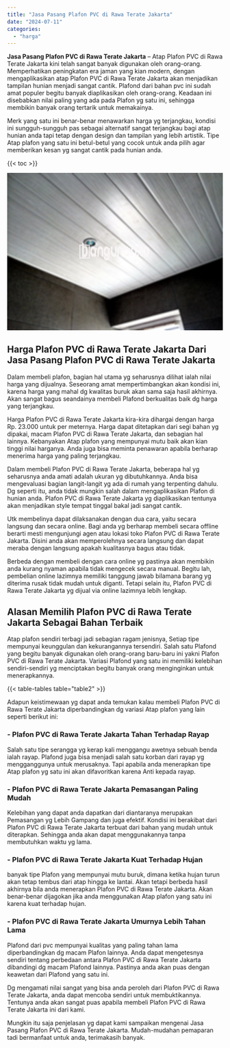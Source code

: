 ```yaml
---
title: "Jasa Pasang Plafon PVC di Rawa Terate Jakarta"
date: "2024-07-11"
categories: 
  - "harga"
---
```


**Jasa Pasang Plafon PVC di Rawa Terate Jakarta** – Atap Plafon PVC di Rawa Terate Jakarta kini telah sangat banyak digunakan oleh orang-orang. Memperhatikan peningkatan era jaman yang kian modern, dengan mengaplikasikan atap Plafon PVC di Rawa Terate Jakarta akan menjadikan tampilan hunian menjadi sangat cantik. Plafond dari bahan pvc ini sudah amat populer begitu banyak diaplikasikan oleh orang-orang. Keadaan ini disebabkan nilai paling yang ada pada Plafon yg satu ini, sehingga membikin banyak orang tertarik untuk memakainya.

Merk yang satu ini benar-benar menawarkan harga yg terjangkau, kondisi ini sungguh-sungguh pas sebagai alternatif sangat terjangkau bagi atap hunian anda tapi tetap dengan design dan tampilan yang lebih artistik. Tipe Atap plafon yang satu ini betul-betul yang cocok untuk anda pilih agar memberikan kesan yg sangat cantik pada hunian anda.

{{< toc >}}

![Jasa Pasang Plafon PVC di Rawa Terate Jakarta](/images/flafond-pvc-murah25.png)

## Harga Plafon PVC di Rawa Terate Jakarta Dari Jasa Pasang Plafon PVC di Rawa Terate Jakarta

Dalam membeli plafon, bagian hal utama yg seharusnya dilihat ialah nilai harga yang dijualnya. Seseorang amat mempertimbangkan akan kondisi ini, karena harga yang mahal dg kwalitas buruk akan sama saja hasil akhirnya. Akan sangat bagus seandainya membeli Plafond berkualitas baik dg harga yang terjangkau.

Harga Plafon PVC di Rawa Terate Jakarta kira-kira dihargai dengan harga Rp. 23.000 untuk per meternya. Harga dapat ditetapkan dari segi bahan yg dipakai, macam Plafon PVC di Rawa Terate Jakarta, dan sebagian hal lainnya. Kebanyakan Atap plafon yang mempunyai mutu baik akan kian tinggi nilai harganya. Anda juga bisa meminta penawaran apabila berharap menerima harga yang paling terjangkau.

Dalam membeli Plafon PVC di Rawa Terate Jakarta, beberapa hal yg seharusnya anda amati adalah ukuran yg dibutuhkannya. Anda bisa mengevaluasi bagian langit-langit yg ada di rumah yang terpenting dahulu. Dg seperti itu, anda tidak mungkin salah dalam mengaplikasikan Plafon di hunian anda. Plafon PVC di Rawa Terate Jakarta yg diaplikasikan tentunya akan menjadikan style tempat tinggal bakal jadi sangat cantik.

Utk membelinya dapat dilaksanakan dengan dua cara, yaitu secara langsung dan secara online. Bagi anda yg berharap membeli secara offline berarti mesti mengunjungi agen atau lokasi toko Plafon PVC di Rawa Terate Jakarta. Disini anda akan memperolehnya secara langsung dan dapat meraba dengan langsung apakah kualitasnya bagus atau tidak.

Berbeda dengan membeli dengan cara online yg pastinya akan membikin anda kurang nyaman apabila tidak mengecek secara manual. Begitu lah, pembelian online lazimnya memiliki tanggung jawab bilamana barang yg diterima rusak tidak mudah untuk diganti. Tetapi selain itu, Plafon PVC di Rawa Terate Jakarta yg dijual via online lazimnya lebih lengkap.

## Alasan Memilih Plafon PVC di Rawa Terate Jakarta Sebagai Bahan Terbaik

Atap plafon sendiri terbagi jadi sebagian ragam jenisnya, Setiap tipe mempunyai keunggulan dan kekurangannya tersendiri. Salah satu Plafond yang begitu banyak digunakan oleh orang-orang baru-baru ini yakni Plafon PVC di Rawa Terate Jakarta. Variasi Plafond yang satu ini memiliki kelebihan sendiri-sendiri yg menciptakan begitu banyak orang menginginkan untuk menerapkannya.

{{< table-tables table="table2" >}}

Adapun keistimewaan yg dapat anda temukan kalau membeli Plafon PVC di Rawa Terate Jakarta diperbandingkan dg variasi Atap plafon yang lain seperti berikut ini:

### \- Plafon PVC di Rawa Terate Jakarta Tahan Terhadap Rayap

Salah satu tipe serangga yg kerap kali menggangu awetnya sebuah benda ialah rayap. Plafond juga bisa menjadi salah satu korban dari rayap yg mengganggunya untuk merusaknya. Tapi apabila anda menerapkan tipe Atap plafon yg satu ini akan difavoritkan karena Anti kepada rayap.

### \- Plafon PVC di Rawa Terate Jakarta Pemasangan Paling Mudah

Kelebihan yang dapat anda dapatkan dari diantaranya merupakan Pemasangan yg Lebih Gampang dan juga efektif. Kondisi ini berakibat dari Plafon PVC di Rawa Terate Jakarta terbuat dari bahan yang mudah untuk diterapkan. Sehingga anda akan dapat menggunakannya tanpa membutuhkan waktu yg lama.

### \- Plafon PVC di Rawa Terate Jakarta Kuat Terhadap Hujan

banyak tipe Plafon yang mempunyai mutu buruk, dimana ketika hujan turun akan tetap tembus dari atap hingga ke lantai. Akan tetapi berbeda hasil akhirnya bila anda menerapkan Plafon PVC di Rawa Terate Jakarta. Akan benar-benar dijagokan jika anda menggunakan Atap plafon yang satu ini karena kuat terhadap hujan.

### \- Plafon PVC di Rawa Terate Jakarta Umurnya Lebih Tahan Lama

Plafond dari pvc mempunyai kualitas yang paling tahan lama diperbandingkan dg macam Plafon lainnya. Anda dapat mengetesnya sendiri tentang perbedaan antara Plafon PVC di Rawa Terate Jakarta dibandingi dg macam Plafond lainnya. Pastinya anda akan puas dengan keawetan dari Plafond yang satu ini.

Dg mengamati nilai sangat yang bisa anda peroleh dari Plafon PVC di Rawa Terate Jakarta, anda dapat mencoba sendiri untuk membuktikannya. Tentunya anda akan sangat puas apabila membeli Plafon PVC di Rawa Terate Jakarta ini dari kami.

Mungkin itu saja penjelasan yg dapat kami sampaikan mengenai Jasa Pasang Plafon PVC di Rawa Terate Jakarta. Mudah-mudahan pemaparan tadi bermanfaat untuk anda, terimakasih banyak.
